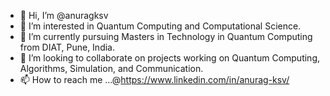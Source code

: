 - 👋 Hi, I’m @anuragksv
- 👀 I’m interested in Quantum Computing and Computational Science.
- 🌱 I’m currently pursuing Masters in Technology in Quantum Computing from DIAT, Pune, India.
- 💞️ I’m looking to collaborate on projects working on Quantum Computing, Algorithms, Simulation, and Communication. 
- 📫 How to reach me ...@https://www.linkedin.com/in/anurag-ksv/

<!---
anuragksv/anuragksv is a ✨ special ✨ repository because its `README.md` (this file) appears on your GitHub profile.
You can click the Preview link to take a look at your changes.
--->
